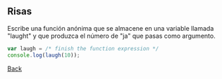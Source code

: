 ## Risas

Escribe una función anónima que se almacene en una variable llamada "laught" y que produzca el número de "ja" que pasas como argumento.

```javascript
var laugh = /* finish the function expression */
console.log(laugh(10));
```

[Back](../../readme.md)